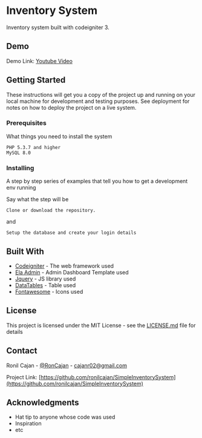 # Inventory System

Inventory system built with codeigniter 3.

## Demo

Demo Link: [Youtube Video](https://www.youtube.com/watch?v=JX2KH0KlTC4)

## Getting Started

These instructions will get you a copy of the project up and running on your local machine for development and testing purposes. See deployment for notes on how to deploy the project on a live system.

### Prerequisites

What things you need to install the system

```
PHP 5.3.7 and higher
MySQL 8.0
```

### Installing

A step by step series of examples that tell you how to get a development env running

Say what the step will be
```
Clone or download the repository.
```
and
```
Setup the database and create your login details
```

## Built With

* [Codeigniter](https://codeigniter.com/) - The web framework used
* [Ela Admin](https://colorlib.com/polygon/elaadmin/) - Admin Dashboard Template used
* [Jquery](https://jquery.com/) - JS library used
* [DataTables](https://datatables.net/) - Table used
* [Fontawesome](https://fontawesome.com/) - Icons used

## License

This project is licensed under the MIT License - see the [LICENSE.md](LICENSE.md) file for details

## Contact

Ronil Cajan - [@RonCajan](https://twitter.com/RonCajan) - cajanr02@gmail.com

Project Link: [https://github.com/ronilcajan/SimpleInventorySystem](https://github.com/ronilcajan/SimpleInventorySystem)


## Acknowledgments

* Hat tip to anyone whose code was used
* Inspiration
* etc
